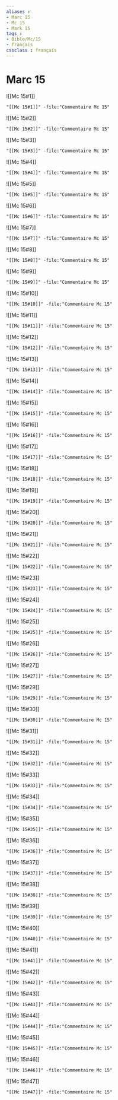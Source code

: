 ```yaml
---
aliases : 
- Marc 15
- Mc 15
- Mark 15
tags : 
- Bible/Mc/15
- français
cssclass : français
---
```


# Marc 15

![[Mc 15#1]]

```query
"[[Mc 15#1]]" -file:"Commentaire Mc 15"
```

![[Mc 15#2]]

```query
"[[Mc 15#2]]" -file:"Commentaire Mc 15"
```

![[Mc 15#3]]

```query
"[[Mc 15#3]]" -file:"Commentaire Mc 15"
```

![[Mc 15#4]]

```query
"[[Mc 15#4]]" -file:"Commentaire Mc 15"
```

![[Mc 15#5]]

```query
"[[Mc 15#5]]" -file:"Commentaire Mc 15"
```

![[Mc 15#6]]

```query
"[[Mc 15#6]]" -file:"Commentaire Mc 15"
```

![[Mc 15#7]]

```query
"[[Mc 15#7]]" -file:"Commentaire Mc 15"
```

![[Mc 15#8]]

```query
"[[Mc 15#8]]" -file:"Commentaire Mc 15"
```

![[Mc 15#9]]

```query
"[[Mc 15#9]]" -file:"Commentaire Mc 15"
```

![[Mc 15#10]]

```query
"[[Mc 15#10]]" -file:"Commentaire Mc 15"
```

![[Mc 15#11]]

```query
"[[Mc 15#11]]" -file:"Commentaire Mc 15"
```

![[Mc 15#12]]

```query
"[[Mc 15#12]]" -file:"Commentaire Mc 15"
```

![[Mc 15#13]]

```query
"[[Mc 15#13]]" -file:"Commentaire Mc 15"
```

![[Mc 15#14]]

```query
"[[Mc 15#14]]" -file:"Commentaire Mc 15"
```

![[Mc 15#15]]

```query
"[[Mc 15#15]]" -file:"Commentaire Mc 15"
```

![[Mc 15#16]]

```query
"[[Mc 15#16]]" -file:"Commentaire Mc 15"
```

![[Mc 15#17]]

```query
"[[Mc 15#17]]" -file:"Commentaire Mc 15"
```

![[Mc 15#18]]

```query
"[[Mc 15#18]]" -file:"Commentaire Mc 15"
```

![[Mc 15#19]]

```query
"[[Mc 15#19]]" -file:"Commentaire Mc 15"
```

![[Mc 15#20]]

```query
"[[Mc 15#20]]" -file:"Commentaire Mc 15"
```

![[Mc 15#21]]

```query
"[[Mc 15#21]]" -file:"Commentaire Mc 15"
```

![[Mc 15#22]]

```query
"[[Mc 15#22]]" -file:"Commentaire Mc 15"
```

![[Mc 15#23]]

```query
"[[Mc 15#23]]" -file:"Commentaire Mc 15"
```

![[Mc 15#24]]

```query
"[[Mc 15#24]]" -file:"Commentaire Mc 15"
```

![[Mc 15#25]]

```query
"[[Mc 15#25]]" -file:"Commentaire Mc 15"
```

![[Mc 15#26]]

```query
"[[Mc 15#26]]" -file:"Commentaire Mc 15"
```

![[Mc 15#27]]

```query
"[[Mc 15#27]]" -file:"Commentaire Mc 15"
```

![[Mc 15#29]]

```query
"[[Mc 15#29]]" -file:"Commentaire Mc 15"
```

![[Mc 15#30]]

```query
"[[Mc 15#30]]" -file:"Commentaire Mc 15"
```

![[Mc 15#31]]

```query
"[[Mc 15#31]]" -file:"Commentaire Mc 15"
```

![[Mc 15#32]]

```query
"[[Mc 15#32]]" -file:"Commentaire Mc 15"
```

![[Mc 15#33]]

```query
"[[Mc 15#33]]" -file:"Commentaire Mc 15"
```

![[Mc 15#34]]

```query
"[[Mc 15#34]]" -file:"Commentaire Mc 15"
```

![[Mc 15#35]]

```query
"[[Mc 15#35]]" -file:"Commentaire Mc 15"
```

![[Mc 15#36]]

```query
"[[Mc 15#36]]" -file:"Commentaire Mc 15"
```

![[Mc 15#37]]

```query
"[[Mc 15#37]]" -file:"Commentaire Mc 15"
```

![[Mc 15#38]]

```query
"[[Mc 15#38]]" -file:"Commentaire Mc 15"
```

![[Mc 15#39]]

```query
"[[Mc 15#39]]" -file:"Commentaire Mc 15"
```

![[Mc 15#40]]

```query
"[[Mc 15#40]]" -file:"Commentaire Mc 15"
```

![[Mc 15#41]]

```query
"[[Mc 15#41]]" -file:"Commentaire Mc 15"
```

![[Mc 15#42]]

```query
"[[Mc 15#42]]" -file:"Commentaire Mc 15"
```

![[Mc 15#43]]

```query
"[[Mc 15#43]]" -file:"Commentaire Mc 15"
```

![[Mc 15#44]]

```query
"[[Mc 15#44]]" -file:"Commentaire Mc 15"
```

![[Mc 15#45]]

```query
"[[Mc 15#45]]" -file:"Commentaire Mc 15"
```

![[Mc 15#46]]

```query
"[[Mc 15#46]]" -file:"Commentaire Mc 15"
```

![[Mc 15#47]]

```query
"[[Mc 15#47]]" -file:"Commentaire Mc 15"
```

